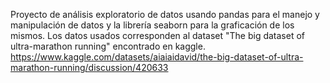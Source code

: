 Proyecto de análisis exploratorio de datos usando pandas para el manejo y manipulación de datos y la librería seaborn para la graficación de los mismos. 
Los datos usados corresponden al dataset "The big dataset of ultra-marathon running" encontrado en kaggle.
https://www.kaggle.com/datasets/aiaiaidavid/the-big-dataset-of-ultra-marathon-running/discussion/420633
